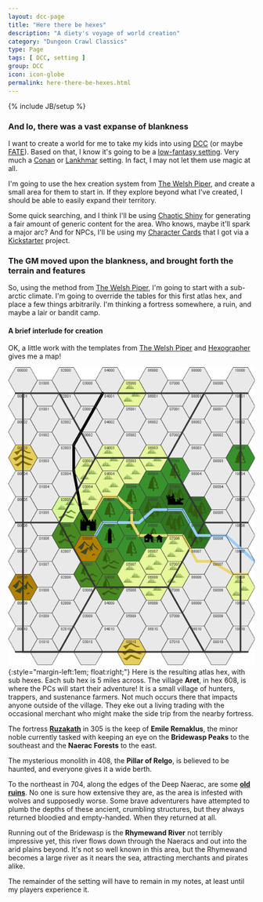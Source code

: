 ```yaml
---
layout: dcc-page
title: "Here there be hexes"
description: "A diety's voyage of world creation"
category: "Dungeon Crawl Classics"
type: Page
tags: [ DCC, setting ]
group: DCC
icon: icon-globe
permalink: here-there-be-hexes.html
---
```

{% include JB/setup %}

### And lo, there was a vast expanse of blankness

I want to create a world for me to take my kids into using [DCC][] (or maybe [FATE][]).
Based on that, I know it's going to be a [low-fantasy setting][1]. Very much a [Conan][] or [Lankhmar][] setting. In fact, I may not let them use magic at all.

I'm going to use the hex creation system from [The Welsh Piper][], and create a small area for them to start in. If they explore beyond what I've created, I should be able to easily expand their territory.

Some quick searching, and I think I'll be using [Chaotic Shiny][] for generating a fair amount of generic content for the area. Who knows, maybe it'll spark a major arc? 
And for NPCs, I'll be using my [Character Cards][] that I got via a [Kickstarter][] project.

### The GM moved upon the blankness, and brought forth the terrain and features

So, using the method from [The Welsh Piper][], I'm going to start with a sub-arctic climate. 
I'm going to override the tables for this first atlas hex, and place a few things arbitrarily. I'm thinking a fortress somewhere, a ruin, and maybe a lair or bandit camp.

#### A brief interlude for creation

OK, a little work with the templates from [The Welsh Piper][] and [Hexographer][] gives me a map!

![Hex Map][hmap]{:style="margin-left:1em; float:right;"}
Here is the resulting atlas hex, with sub hexes. Each sub hex is 5 miles across. The village **Aret**, in hex 608, is where the PCs will start their adventure! 
It is a small village of hunters, trappers, and sustenance farmers. Not much occurs there that impacts anyone outside of the village. 
They eke out a living trading with the occasional merchant who might make the side trip from the nearby fortress.

The fortress **[Ruzakath][]** in 305 is the keep of **Emile Remaklus**, the minor noble currently tasked with keeping an eye on the **Bridewasp Peaks** to the southeast and the **Naerac Forests** to the east.

The mysterious monolith in 408, the **Pillar of Relgo**, is believed to be haunted, and everyone gives it a wide berth.

To the northeast in 704, along the edges of the Deep Naerac, are some **[old ruins][]**. No one is sure how extensive they are, as the area is infested with wolves and supposedly worse. 
Some brave adventurers have attempted to plumb the depths of these ancient, crumbling structures, but they always returned bloodied and empty-handed. When they returned at all.

Running out of the Bridewasp is the **Rhymewand River** not terribly impressive yet, this river flows down through the Naeracs and out into the arid plains beyond. 
It's not so well known in this area, but the Rhymewand becomes a large river as it nears the sea, attracting merchants and pirates alike.

The remainder of the setting will have to remain in my notes, at least until my players experience it.

[hmap]: /assets/img/mymap.png
[DCC]: http://www.goodman-games.com/dccrpg.html
[FATE]: http://www.evilhat.com/home/fate-core/
[Conan]: http://en.wikipedia.org/wiki/Conan_the_Barbarian
[Lankhmar]: http://en.wikipedia.org/wiki/Lankhmar
[1]: http://en.wikipedia.org/wiki/Low_fantasy
[The Welsh Piper]: http://www.welshpiper.com/hex-based-campaign-design-part-1/
[Chaotic Shiny]: http://chaoticshiny.com/
[Character Cards]: http://www.kickstarter.com/projects/703093372/character-cards-instant-npcs-just-add-water
[Kickstarter]: http://www.kickstarter.com/
[Hexographer]: http://www.hexographer.com
[Ruzakath]: /dcc/ruzakath.html
[old ruins]: /dcc/ruins.html
